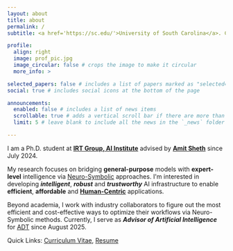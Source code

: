 ```yaml
---
layout: about
title: about
permalink: /
subtitle: <a href='https://sc.edu/'>University of South Carolina</a>. Computer Science and Engineering.

profile:
  align: right
  image: prof_pic.jpg
  image_circular: false # crops the image to make it circular
  more_info: >

selected_papers: false # includes a list of papers marked as "selected={true}"
social: true # includes social icons at the bottom of the page

announcements:
  enabled: false # includes a list of news items
  scrollable: true # adds a vertical scroll bar if there are more than 3 news items
  limit: 5 # leave blank to include all the news in the `_news` folder

---
```


I am a Ph.D. student at [**IRT Group, AI Institute**](https://aiisc.cse.sc.edu/) advised by [**Amit Sheth**](https://amit.aiisc.ai/) since July 2024.

My research focuses on bridging **general-purpose** models with **expert-level** intelligence via [Neuro-Symbolic](https://en.wikipedia.org/wiki/Neuro-symbolic_AI) approaches. I'm interested in developing ***intelligent***, ***robust*** and ***trustworthy*** AI infrastructure to enable **efficient**, **affordable** and [**Human-Centric**](https://en.wikipedia.org/wiki/Human%E2%80%93computer_interaction) applications.

Beyond academia, I work with industry collaborators to figure out the most efficient and cost-effective ways to optimize their workflows via Neuro-Symbolic methods. Currently, I serve as ***Advisor of Artificial Intelligence*** for [ADT](https://www.adt.com/) since August 2025.

Quick Links: [Curriculum Vitae](), [Resume]()
